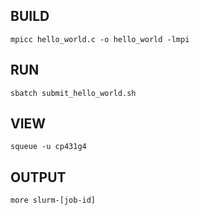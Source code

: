 ## BUILD
`mpicc hello_world.c -o hello_world -lmpi`

## RUN
`sbatch submit_hello_world.sh`

## VIEW
`squeue -u cp431g4`

## OUTPUT
`more slurm-[job-id]`